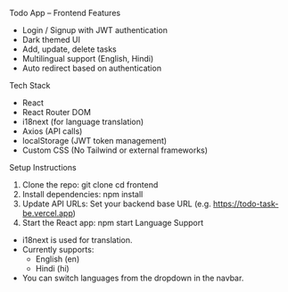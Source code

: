 Todo App – Frontend
Features

- Login / Signup with JWT authentication
- Dark themed UI
- Add, update, delete tasks
- Multilingual support (English, Hindi)
- Auto redirect based on authentication

Tech Stack

- React
- React Router DOM
- i18next (for language translation)
- Axios (API calls)
- localStorage (JWT token management)
- Custom CSS (No Tailwind or external frameworks)

Setup Instructions
1. Clone the repo:
git clone <your-repo-url>
cd frontend
2. Install dependencies:
npm install
3. Update API URLs:
Set your backend base URL (e.g. https://todo-task-be.vercel.app)
4. Start the React app:
npm start
Language Support

- i18next is used for translation.
- Currently supports:
  - English (en)
  - Hindi (hi)
- You can switch languages from the dropdown in the navbar.
